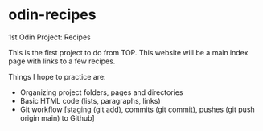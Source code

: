 # odin-recipes
1st Odin Project: Recipes

This is the first project to do from TOP. This website will be a main index page with links to a few recipes.

  Things I hope to practice are:
  - Organizing project folders, pages and directories
  - Basic HTML code (lists, paragraphs, links)
  - Git workflow [staging (git add), commits (git commit), pushes (git push origin main) to Github]